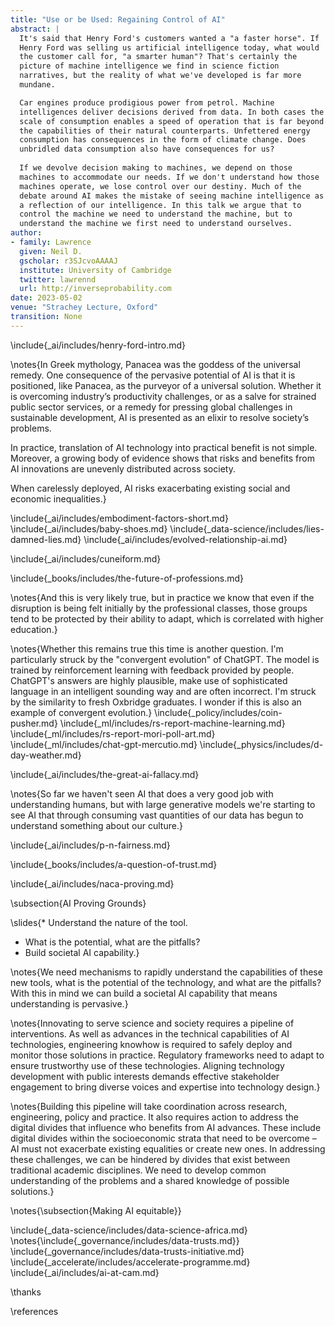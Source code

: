 ```yaml
---
title: "Use or be Used: Regaining Control of AI"
abstract: |
  It's said that Henry Ford's customers wanted a "a faster horse". If
  Henry Ford was selling us artificial intelligence today, what would
  the customer call for, "a smarter human"? That's certainly the
  picture of machine intelligence we find in science fiction
  narratives, but the reality of what we've developed is far more
  mundane.

  Car engines produce prodigious power from petrol. Machine
  intelligences deliver decisions derived from data. In both cases the
  scale of consumption enables a speed of operation that is far beyond
  the capabilities of their natural counterparts. Unfettered energy
  consumption has consequences in the form of climate change. Does
  unbridled data consumption also have consequences for us?
 
  If we devolve decision making to machines, we depend on those
  machines to accommodate our needs. If we don't understand how those
  machines operate, we lose control over our destiny. Much of the
  debate around AI makes the mistake of seeing machine intelligence as
  a reflection of our intelligence. In this talk we argue that to
  control the machine we need to understand the machine, but to
  understand the machine we first need to understand ourselves.
author:
- family: Lawrence
  given: Neil D.
  gscholar: r3SJcvoAAAAJ
  institute: University of Cambridge
  twitter: lawrennd
  url: http://inverseprobability.com
date: 2023-05-02
venue: "Strachey Lecture, Oxford"
transition: None
---
```


\include{_ai/includes/henry-ford-intro.md}

\notes{In Greek mythology, Panacea was the goddess of the universal remedy. One consequence of the pervasive potential of AI is that it is positioned, like Panacea, as the purveyor of a universal solution. Whether it is overcoming industry’s productivity challenges, or as a salve for strained public sector services, or a remedy for pressing global challenges in sustainable development, AI is presented as an elixir to resolve society’s problems.

In practice, translation of AI technology into practical benefit is not simple. Moreover, a growing body of evidence shows that risks and benefits from AI innovations are unevenly distributed across society.

When carelessly deployed, AI risks exacerbating existing social and economic inequalities.}

\include{_ai/includes/embodiment-factors-short.md}
\include{_ai/includes/baby-shoes.md}
\include{_data-science/includes/lies-damned-lies.md}
\include{_ai/includes/evolved-relationship-ai.md}

\include{_ai/includes/cuneiform.md}


\include{_books/includes/the-future-of-professions.md}

\notes{And this is very likely true, but in practice we know that even if the disruption is being felt initially by the professional classes, those groups tend to be protected by their ability to adapt, which is correlated with higher education.}

\notes{Whether this remains true this time is another question. I'm particularly struck by the "convergent evolution" of ChatGPT. The model is trained by reinforcement learning with feedback provided by people. ChatGPT's answers are highly plausible, make use of sophisticated language in an intelligent sounding way and are often incorrect. I'm struck by the similarity to fresh Oxbridge graduates. I wonder if this is also an example of convergent evolution.}
\include{_policy/includes/coin-pusher.md}
\include{_ml/includes/rs-report-machine-learning.md}
\include{_ml/includes/rs-report-mori-poll-art.md}
\include{_ml/includes/chat-gpt-mercutio.md}
\include{_physics/includes/d-day-weather.md}

\include{_ai/includes/the-great-ai-fallacy.md}

\notes{So far we haven't seen AI that does a very good job with understanding humans, but with large generative models we're starting to see AI that through consuming vast quantities of our data has begun to understand something about our culture.}

\include{_ai/includes/p-n-fairness.md}

\include{_books/includes/a-question-of-trust.md}

\include{_ai/includes/naca-proving.md}

\subsection{AI Proving Grounds}

\slides{* Understand the nature of the tool.
* What is the potential, what are the pitfalls?
* Build societal AI capability.}

\notes{We need mechanisms to rapidly understand the capabilities of these new tools, what is the potential of the technology, and what are the pitfalls? With this in mind we can build a societal AI capability that means understanding is pervasive.}

\notes{Innovating to serve science and society requires a pipeline of interventions. As well as advances in the technical capabilities of AI technologies, engineering knowhow is required to safely deploy and monitor those solutions in practice. Regulatory frameworks need to adapt to ensure trustworthy use of these technologies. Aligning technology development with public interests demands effective stakeholder engagement to bring diverse voices and expertise into technology design.}

\notes{Building this pipeline will take coordination across research, engineering, policy and practice. It also requires action to address the digital divides that influence who benefits from AI advances. These include digital divides within the socioeconomic strata that need to be overcome – AI must not exacerbate existing equalities or create new ones. In addressing these challenges, we can be hindered by divides that exist between traditional academic disciplines. We need to develop common understanding of the problems and a shared knowledge of possible solutions.}

\notes{\subsection{Making AI equitable}}

\include{_data-science/includes/data-science-africa.md}
\notes{\include{_governance/includes/data-trusts.md}}
\include{_governance/includes/data-trusts-initiative.md}
\include{_accelerate/includes/accelerate-programme.md}
\include{_ai/includes/ai-at-cam.md}

\thanks

\references

